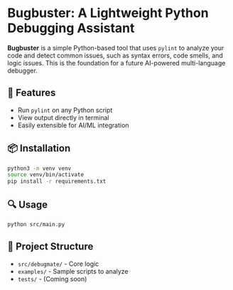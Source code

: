 # Bugbuster: A Lightweight Python Debugging Assistant

**Bugbuster** is a simple Python-based tool that uses `pylint` to analyze your code and detect common issues, such as syntax errors, code smells, and logic issues. This is the foundation for a future AI-powered multi-language debugger.

## 🚀 Features
- Run `pylint` on any Python script
- View output directly in terminal
- Easily extensible for AI/ML integration

## 📦 Installation
```bash
python3 -m venv venv
source venv/bin/activate
pip install -r requirements.txt
```

## 🔍 Usage
```bash
python src/main.py
```

## 📁 Project Structure
- `src/debugmate/` - Core logic
- `examples/` - Sample scripts to analyze
- `tests/` - (Coming soon)
